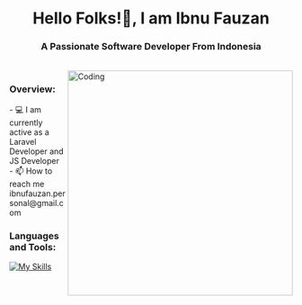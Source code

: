 <!-- title -->
<h1 align="center">Hello Folks!👋, I am Ibnu Fauzan </h1>
<h3 align="center">A Passionate Software Developer From Indonesia</h3>

<!-- body -->
<br>
<img align="right" alt ="Coding" width="400" src="https://i.pinimg.com/originals/2a/53/65/2a53651a35816f499270d8275fd5318f.gif">
<h3 align="left">Overview:</h3>
- 💻 I am currently active as a Laravel Developer and JS Developer <br>
- 📫 How to reach me ibnufauzan.personal@gmail.com  

<br>

<h3 align="left">Languages and Tools:</h3>

[![My Skills](https://skillicons.dev/icons?i=androidstudio,flutter,dart,laravel,js,java,mysql,oracle,github,figma&theme=dark&perline=5)](https://skillicons.dev)
<br>

<!--  <h3 align="left">Stats:</h3>  -->
<!-- <p><img align="center" src="https://github-readme-stats.vercel.app/api?username=ibnufauzn&show_icons=true&locale=en&theme=dark" alt="Ibnu Fauzan" /></p> -->
<!-- <p><img align="center" src="https://github-readme-streak-stats.herokuapp.com/?user=ibnufauzn&theme=dark" alt="Ibnu Fauzan" /></p> -->
